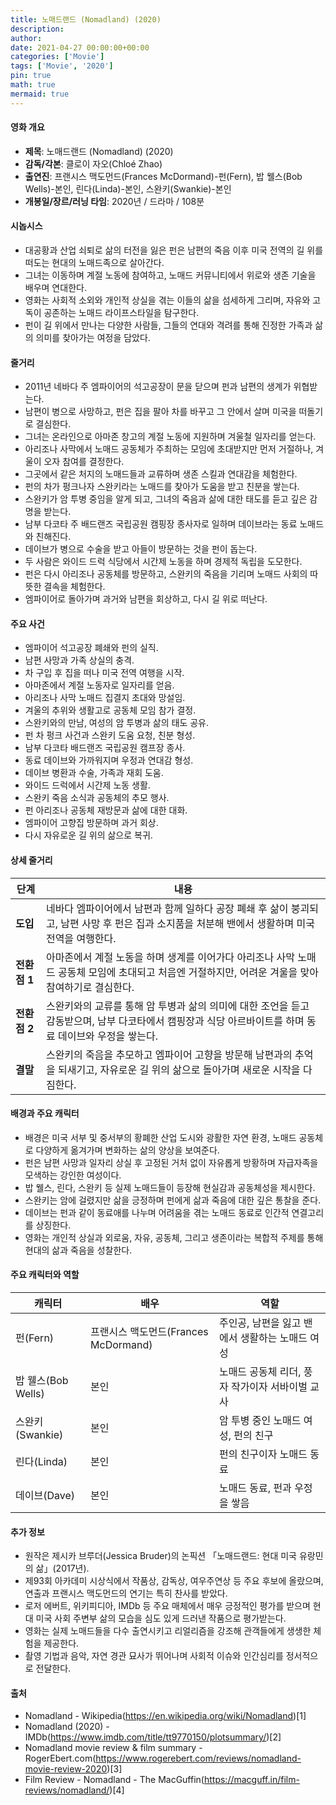 ```yaml
---
title: 노매드랜드 (Nomadland) (2020)
description: 
author: 
date: 2021-04-27 00:00:00+00:00
categories: ['Movie']
tags: ['Movie', '2020']
pin: true
math: true
mermaid: true
---
```

#### 영화 개요

- **제목**: 노매드랜드 (Nomadland) (2020)  
- **감독/각본**: 클로이 자오(Chloé Zhao)  
- **출연진**: 프랜시스 맥도먼드(Frances McDormand)-펀(Fern), 밥 웰스(Bob Wells)-본인, 린다(Linda)-본인, 스완키(Swankie)-본인  
- **개봉일/장르/러닝 타임**: 2020년 / 드라마 / 108분  

#### 시놉시스

- 대공황과 산업 쇠퇴로 삶의 터전을 잃은 펀은 남편의 죽음 이후 미국 전역의 길 위를 떠도는 현대의 노매드족으로 살아간다.  
- 그녀는 이동하며 계절 노동에 참여하고, 노매드 커뮤니티에서 위로와 생존 기술을 배우며 연대한다.  
- 영화는 사회적 소외와 개인적 상실을 겪는 이들의 삶을 섬세하게 그리며, 자유와 고독이 공존하는 노매드 라이프스타일을 탐구한다.  
- 펀이 길 위에서 만나는 다양한 사람들, 그들의 연대와 격려를 통해 진정한 가족과 삶의 의미를 찾아가는 여정을 담았다.  

#### 줄거리

- 2011년 네바다 주 엠파이어의 석고공장이 문을 닫으며 펀과 남편의 생계가 위협받는다.  
- 남편이 병으로 사망하고, 펀은 집을 팔아 차를 바꾸고 그 안에서 살며 미국을 떠돌기로 결심한다.  
- 그녀는 온라인으로 아마존 창고의 계절 노동에 지원하며 겨울철 일자리를 얻는다.  
- 아리조나 사막에서 노매드 공동체가 주최하는 모임에 초대받지만 먼저 거절하나, 겨울이 오자 참여를 결정한다.  
- 그곳에서 같은 처지의 노매드들과 교류하며 생존 스킬과 연대감을 체험한다.  
- 펀의 차가 펑크나자 스완키라는 노매드를 찾아가 도움을 받고 친분을 쌓는다.  
- 스완키가 암 투병 중임을 알게 되고, 그녀의 죽음과 삶에 대한 태도를 듣고 깊은 감명을 받는다.  
- 남부 다코타 주 배드랜즈 국립공원 캠핑장 종사자로 일하며 데이브라는 동료 노매드와 친해진다.  
- 데이브가 병으로 수술을 받고 아들이 방문하는 것을 펀이 돕는다.  
- 두 사람은 와이드 드럭 식당에서 시간제 노동을 하며 경제적 독립을 도모한다.  
- 펀은 다시 아리조나 공동체를 방문하고, 스완키의 죽음을 기리며 노매드 사회의 따뜻한 결속을 체험한다.  
- 엠파이어로 돌아가며 과거와 남편을 회상하고, 다시 길 위로 떠난다.  

#### 주요 사건

- 엠파이어 석고공장 폐쇄와 펀의 실직.  
- 남편 사망과 가족 상실의 충격.  
- 차 구입 후 집을 떠나 미국 전역 여행을 시작.  
- 아마존에서 계절 노동자로 일자리를 얻음.  
- 아리조나 사막 노매드 집결지 초대와 망설임.  
- 겨울의 추위와 생활고로 공동체 모임 참가 결정.  
- 스완키와의 만남, 여성의 암 투병과 삶의 태도 공유.  
- 펀 차 펑크 사건과 스완키 도움 요청, 친분 형성.  
- 남부 다코타 배드랜즈 국립공원 캠프장 종사.  
- 동료 데이브와 가까워지며 우정과 연대감 형성.  
- 데이브 병환과 수술, 가족과 재회 도움.  
- 와이드 드럭에서 시간제 노동 생활.  
- 스완키 죽음 소식과 공동체의 추모 행사.  
- 펀 아리조나 공동체 재방문과 삶에 대한 대화.  
- 엠파이어 고향집 방문하며 과거 회상.  
- 다시 자유로운 길 위의 삶으로 복귀.  

#### 상세 줄거리

| **단계**  | **내용**                                                                                                                                                                           |
|-----------|------------------------------------------------------------------------------------------------------------------------------------------------------------------------------------|
| **도입**  | 네바다 엠파이어에서 남편과 함께 일하다 공장 폐쇄 후 삶이 붕괴되고, 남편 사망 후 펀은 집과 소지품을 처분해 밴에서 생활하며 미국 전역을 여행한다.                                             |
| **전환점 1** | 아마존에서 계절 노동을 하며 생계를 이어가다 아리조나 사막 노매드 공동체 모임에 초대되고 처음엔 거절하지만, 어려운 겨울을 맞아 참여하기로 결심한다.                                                       |
| **전환점 2** | 스완키와의 교류를 통해 암 투병과 삶의 의미에 대한 조언을 듣고 감동받으며, 남부 다코타에서 캠핑장과 식당 아르바이트를 하며 동료 데이브와 우정을 쌓는다.                                                 |
| **결말**  | 스완키의 죽음을 추모하고 엠파이어 고향을 방문해 남편과의 추억을 되새기고, 자유로운 길 위의 삶으로 돌아가며 새로운 시작을 다짐한다.                                                                    |

#### 배경과 주요 캐릭터

- 배경은 미국 서부 및 중서부의 황폐한 산업 도시와 광활한 자연 환경, 노매드 공동체로 다양하게 옮겨가며 변화하는 삶의 양상을 보여준다.  
- 펀은 남편 사망과 일자리 상실 후 고정된 거처 없이 자유롭게 방황하며 자급자족을 모색하는 강인한 여성이다.  
- 밥 웰스, 린다, 스완키 등 실제 노매드들이 등장해 현실감과 공동체성을 제시한다.  
- 스완키는 암에 걸렸지만 삶을 긍정하며 펀에게 삶과 죽음에 대한 깊은 통찰을 준다.  
- 데이브는 펀과 같이 동료애를 나누며 어려움을 겪는 노매드 동료로 인간적 연결고리를 상징한다.  
- 영화는 개인적 상실과 외로움, 자유, 공동체, 그리고 생존이라는 복합적 주제를 통해 현대의 삶과 죽음을 성찰한다.  

#### 주요 캐릭터와 역할

| **캐릭터** | **배우**              | **역할**                               |
|------------|-----------------------|----------------------------------------|
| 펀(Fern)    | 프랜시스 맥도먼드(Frances McDormand) | 주인공, 남편을 잃고 밴에서 생활하는 노매드 여성  |
| 밥 웰스(Bob Wells) | 본인                  | 노매드 공동체 리더, 풍자 작가이자 서바이벌 교사  |
| 스완키(Swankie) | 본인                  | 암 투병 중인 노매드 여성, 펀의 친구              |
| 린다(Linda) | 본인                  | 펀의 친구이자 노매드 동료                      |
| 데이브(Dave) | 본인                  | 노매드 동료, 펀과 우정을 쌓음                  |

#### 추가 정보

- 원작은 제시카 브루더(Jessica Bruder)의 논픽션 「노매드랜드: 현대 미국 유랑민의 삶」(2017년).  
- 제93회 아카데미 시상식에서 작품상, 감독상, 여우주연상 등 주요 후보에 올랐으며, 연출과 프랜시스 맥도먼드의 연기는 특히 찬사를 받았다.  
- 로저 에버트, 위키피디아, IMDb 등 주요 매체에서 매우 긍정적인 평가를 받으며 현대 미국 사회 주변부 삶의 모습을 심도 있게 드러낸 작품으로 평가받는다.  
- 영화는 실제 노매드들을 다수 출연시키고 리얼리즘을 강조해 관객들에게 생생한 체험을 제공한다.  
- 촬영 기법과 음악, 자연 경관 묘사가 뛰어나며 사회적 이슈와 인간심리를 정서적으로 전달한다.  

#### 출처

- Nomadland - Wikipedia(https://en.wikipedia.org/wiki/Nomadland)[1]  
- Nomadland (2020) - IMDb(https://www.imdb.com/title/tt9770150/plotsummary/)[2]  
- Nomadland movie review & film summary - RogerEbert.com(https://www.rogerebert.com/reviews/nomadland-movie-review-2020)[3]  
- Film Review - Nomadland - The MacGuffin(https://macguff.in/film-reviews/nomadland/)[4]
